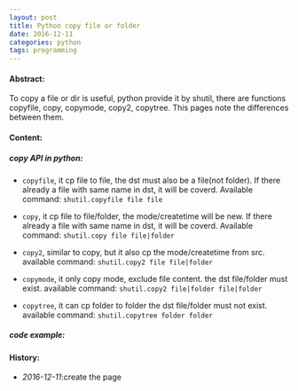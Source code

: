 ```yaml
---
layout: post
title: Python copy file or folder
date: 2016-12-11
categories: python
tags: programming
---
```

#### <strong>Abstract:</strong>
To copy a file or dir is useful, python provide it by shutil, there are functions copyfile, copy, copymode, copy2, copytree. 
This pages note the differences between them.<br>

#### <strong>Content:</strong>

##### **copy API in python:**
* `copyfile`, it cp file to file, the dst must also be a file(not folder).
If there already a file with same name in dst, it will be coverd.
Available command: `shutil.copyfile file file`

* `copy`, it cp file to file/folder, the mode/createtime will be new.
If there already a file with same name in dst, it will be coverd.
Available command: `shutil.copy file file|folder`
    
* `copy2`, similar to copy, but it also cp the mode/createtime from src.
available command: `shutil.copy2 file file|folder`

* `copymode`, it only copy mode, exclude file content.
the dst file/folder must exist.
available command: `shutil.copy2 file|folder file|folder`

* `copytree`, it can cp folder to folder
the dst file/folder must not exist.
available command: `shutil.copytree folder folder`

##### **code example:**
<script src="https://gist.github.com/DearDon/02a2a88639a8659a8905e21cb6615a5e.js"></script>


#### <strong>History:</strong>
* <em>2016-12-11</em>:create the page<br>

